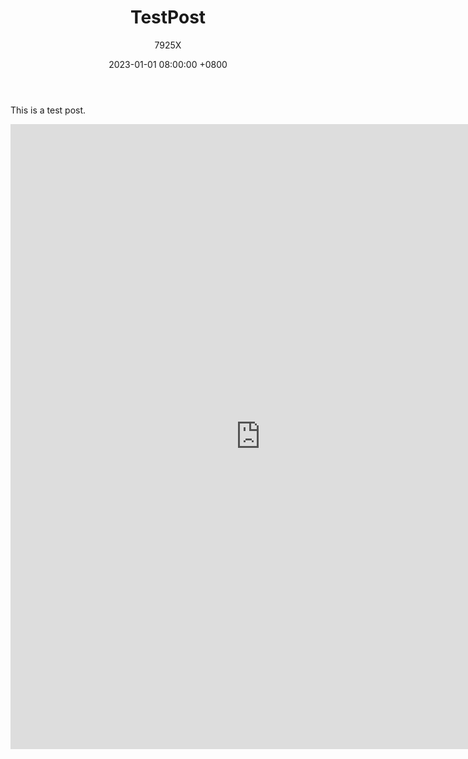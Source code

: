 ﻿---
title: TestPost
date: 2023-01-01 08:00:00 +0800
author: 7925X
---

This is a test post.

<iframe src="https://github.com/VEX7925X/VEX7925X.github.io/blob/main/sourcePdf/test.pdf" style="width:800px; height:1000px;" frameborder="0"></iframe>

# [<i class="fa-solid fa-hippo fa-bounce fa-sm"></i>](https://vex7925x.github.io)
